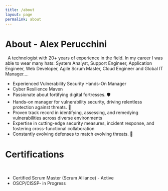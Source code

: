 ```yaml
---
title: /about
layout: page
permalink: about
---
```


# About - Alex Perucchini
&nbsp;
A technologist with 20+ years of experience in the field. In my career I was able to wear many hats: System Analyst, Support Engineer, Application Engineer, Web Developer, Agile Scrum Master, Cloud Engineer and Global IT Manager....
&nbsp;

* Experienced Vulnerability Security Hands-On Manager
* Cyber Resilience Maven
* Passionate about fortifying digital fortresses. 🛡️ 
* Hands-on manager for vulnerability security, driving relentless protection against threats. 💪
* Proven track record in identifying, assessing, and remedying vulnerabilities across diverse environments 
* Expertise in cutting-edge security measures, incident response, and fostering cross-functional collaboration 
* Constantly evolving defenses to match evolving threats. 🚀

# Certifications 
&nbsp;
* Certified Scrum Master (Scrum Alliance) - Active
* OSCP/CISSP- in Progress 

